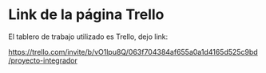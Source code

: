 # Link de la página Trello

El tablero de trabajo utilizado es Trello, dejo link:

https://trello.com/invite/b/vO1lpu8Q/063f704384af655a0a1d4165d525c9bd/proyecto-integrador 